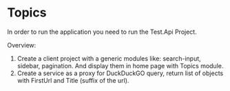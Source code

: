 # Topics
In order to run the application you need to run the Test.Api Project.


Overview:
1. Create a client project with a generic modules like: search-input, sidebar, pagination.
   And display them in home page with Topics module.
2. Create a service as a proxy for DuckDuckGO query, return list of objects with FirstUrl and Title (suffix of the url).
